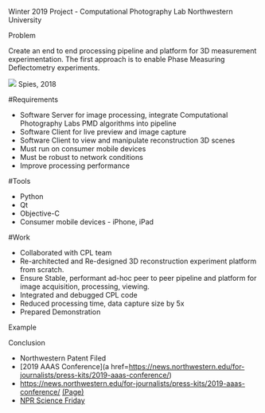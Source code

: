 Winter 2019 Project - Computational Photography Lab Northwestern University

Problem

Create an end to end processing pipeline and platform for 3D measurement experimentation. The first approach is to enable Phase Measuring Deflectometry experiments.

<img src=https://spieswl.github.io/assets/images/projects/webrtc-perception/pmd_slide_1.png> Spies, 2018

#Requirements
- Software Server for image processing, integrate Computational Photography Labs PMD algorithms into pipeline
- Software Client for live preview and image capture
- Software Client to view and manipulate reconstruction 3D scenes
- Must run on consumer mobile devices
- Must be robust to network conditions
- Improve processing performance


#Tools
- Python
- Qt
- Objective-C
- Consumer mobile devices - iPhone, iPad

#Work
- Collaborated with CPL team
- Re-architected and Re-designed 3D reconstruction experiment platform from scratch.
- Ensure Stable, performant ad-hoc peer to peer pipeline and platform for image acquisition, processing, viewing.
- Integrated and debugged CPL code
- Reduced processing time, data capture size by 5x
- Prepared Demonstration

Example

Conclusion
- Northwestern Patent Filed
- [2019 AAAS Conference](a href=https://news.northwestern.edu/for-journalists/press-kits/2019-aaas-conference/)
- <a href=https://news.northwestern.edu/for-journalists/press-kits/2019-aaas-conference/>https://news.northwestern.edu/for-journalists/press-kits/2019-aaas-conference/</a> <a href=http://science.sciencemag.org/content/sci/363/6429/796.full.pdf>(Page)</a>
- <a href=https://www.sciencefriday.com/segments/clearing-up-the-art-acne-on-georgia-okeeffes-paintings/> NPR Science Friday</a>
